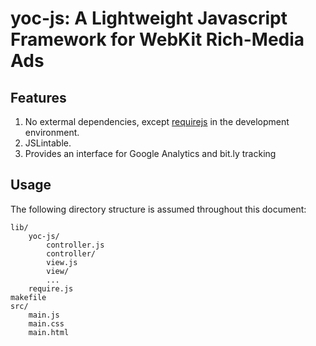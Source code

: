 # yoc-js: A Lightweight Javascript Framework for WebKit Rich-Media Ads

## Features
1. No extermal dependencies, except [requirejs](http://requirejs.org/) 
in the development environment.
2. JSLintable.
3. Provides an interface for Google Analytics and bit.ly tracking

## Usage
The following directory structure is assumed throughout this document:

	lib/
 		yoc-js/
 			controller.js
 			controller/
 			view.js
 			view/
			...
		require.js
	makefile
	src/
		main.js
		main.css
		main.html
